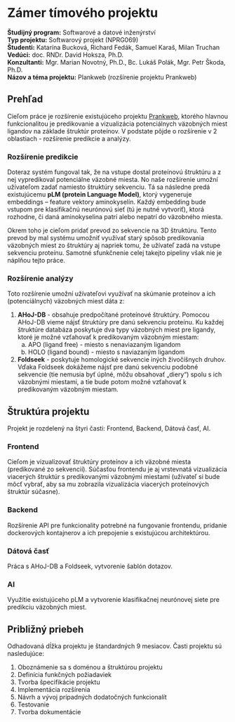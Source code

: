 # Zámer tímového projektu 
 
**Študijný program:** Softwarové a datové inženýrství  
**Typ projektu:** Softwarový projekt (NPRG069)  
**Študenti:** Katarína Bucková, Richard Fedák, Samuel Karaš, Milan Truchan   
**Vedúci:** doc. RNDr. David Hoksza, Ph.D.  
**Konzultanti:** Mgr. Marian Novotný, Ph.D., Bc. Lukáš Polák, Mgr. Petr Škoda, Ph.D.  
**Názov a téma projektu:** Plankweb (rozšírenie projektu Prankweb)

## Prehľad

Cieľom práce je rozšírenie existujúceho projektu [Prankweb](https://prankweb.cz/), ktorého hlavnou funkcionalitou je predikovanie a vizualizácia potenciálnych väzobných miest ligandov na základe štruktúr proteínov. V podstate pôjde o rozšírenie v 2 oblastiach - rozšírenie predikcie a analýzy.

### Rozšírenie predikcie

Doteraz systém fungoval tak, že na vstupe dostal proteínovú štruktúru a z nej vypredikoval potenciálne väzobné miesta. No naše rozšírenie umožní užívateľom zadať namiesto štruktúry sekvenciu. Tá sa následne predá existujúcemu **pLM (protein Language Model)**, ktorý vygeneruje embeddings – feature vektory aminokyselín. Každý embedding bude vstupom pre klasifikačnú neurónovú sieť (tú je nutné vytvoriť), ktorá rozhodne, či daná aminokyselina patrí alebo nepatrí do väzobného miesta. 

Okrem toho je cieľom pridať prevod zo sekvencie na 3D štruktúru. Tento prevod by mal systému umožniť využívať starý spôsob predikovania väzobných miest zo štruktúry aj napriek tomu, že užívateľ zadá na vstupe sekvenciu proteínu. Samotné sfunkčnenie celej takejto pipeliny však nie je náplňou tejto práce.

### Rozšírenie analýzy

Toto rozšírenie umožní užívateľovi využívať na skúmanie proteínov a ich (potenciálnych) väzobných miest dáta z:
<ol>
    <li>
        <b>AHoJ-DB</b> - obsahuje predpočítané proteínové štruktúry. Pomocou AHoJ-DB vieme nájsť štruktúry pre danú sekvenciu proteínu. Ku každej štruktúre databáza poskytuje dva typy väzobných miest pre ligandy, ktoré je možné vzťahovať k predikovaným väzobným miestam:
        <ul style="list-style-type: lower-alpha;">
            <li>APO (ligand free) - miesto s nenaviazaným ligandom</li>
            <li>HOLO (ligand bound) - miesto s naviazaným ligandom</li>
        </ul>
    </li>
    <li>
        <b>Foldseek</b> - poskytuje homologické sekvencie iných živočíšnych druhov. Vďaka Foldseek dokážeme nájsť pre danú sekvenciu podobné sekvencie (tie nemusia byť úplné, môžu obsahovať „diery“) spolu s ich väzobnými miestami, a tie bude potom možné vzťahovať k predikovaným väzobným miestam.
    </li>
</ol>

## Štruktúra projektu

Projekt je rozdelený na štyri časti: Frontend, Backend, Dátová časť, AI.

### Frontend

Cieľom je vizualizovať štruktúry proteínov a ich väzobné miesta (predikované zo sekvencií). Súčasťou frontendu je aj vrstevnatá vizualizácia viacerých štruktúr s predikovanými väzobnými miestami (užívateľ si bude môcť vybrať, aby sa mu zobrazila vizualizácia viacerých proteínových štruktúr súčasne).

### Backend

Rozšírenie API pre funkcionality potrebné na fungovanie frontendu, pridanie dockerových kontajnerov a ich prepojenie s existujúcou architektúrou.

### Dátová časť

Práca s AHoJ-DB a Foldseek, vytvorenie šablón dotazov.

### AI

Využitie existujúceho pLM a vytvorenie klasifikačnej neurónovej siete pre predikciu väzobných miest.

## Približný priebeh

Odhadovaná dĺžka projektu je štandardných 9 mesiacov. Časti projektu sú nasledujúce:
1.	Oboznámenie sa s doménou a štruktúrou projektu
2.	Definícia funkčných požiadaviek
3.	Tvorba špecifikácie projektu
4.	Implementácia rozšírenia
5.	Návrh a vývoj prípadných dodatočných funkcionalít
6.	Testovanie
7.	Tvorba dokumentácie
